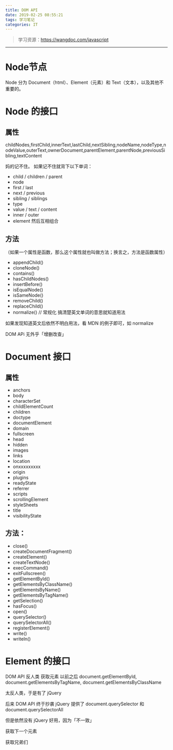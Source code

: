 ```yaml
---
title: DOM API
date: 2019-02-25 08:55:21
tags: 学习笔记
categories: IT
---
```

> 学习资源：https://wangdoc.com/javascript

---

# Node节点
Node 分为 Document（html）、Element（元素）和 Text（文本），以及其他不重要的。

# Node 的接口
## 属性

childNodes,firstChild,innerText,lastChild,nextSibling,nodeName,nodeType,nodeValue,outerText,ownerDocument,parentElement,parentNode,previousSibling,textContent

妈的记不住。
如果记不住就背下以下单词：

* child / children / parent
* node
* first / last
* next / previous
* sibling / siblings
* type
* value / text / content
* inner / outer
* element
然后互相组合

## 方法
（如果一个属性是函数，那么这个属性就也叫做方法；换言之，方法是函数属性）

* appendChild()
* cloneNode()
* contains()
* hasChildNodes()
* insertBefore()
* isEqualNode()
* isSameNode()
* removeChild()
* replaceChild()
* normalize() // 常规化
搞清楚英文单词的意思就知道用法

如果发现知道英文后依然不明白用法，看 MDN 的例子即可，如 normalize

DOM APi 无外乎「增删改查」

# Document 接口
## 属性

* anchors
* body
* characterSet
* childElementCount
* children
* doctype
* documentElement
* domain
* fullscreen
* head
* hidden
* images
* links
* location
* onxxxxxxxxx
* origin
* plugins
* readyState
* referrer
* scripts
* scrollingElement
* styleSheets
* title
* visibilityState

## 方法：

* close()
* createDocumentFragment()
* createElement()
* createTextNode()
* execCommand()
* exitFullscreen()
* getElementById()
* getElementsByClassName()
* getElementsByName()
* getElementsByTagName()
* getSelection()
* hasFocus()
* open()
* querySelector()
* querySelectorAll()
* registerElement()
* write()
* writeln()

# Element 的接口

DOM API 反人类
获取元素
以前之后 document.getElementById, document.getElementsByTagName, document.getElementsByClassName

太反人类，于是有了 jQuery

后来 DOM API 终于抄袭 jQuery 提供了 document.querySelector 和 document.querySelectorAll

但是依然没有 jQuery 好用，因为「不一致」

获取下一个元素

获取兄弟们
